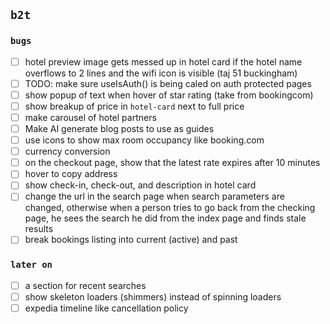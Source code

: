 ## `b2t`

<!-- TODO: do these -->

### `bugs`

-   [ ] hotel preview image gets messed up in hotel card if the hotel name overflows to 2 lines and the wifi icon is visible (taj 51 buckingham)
-   [ ] TODO: make sure useIsAuth() is being caled on auth protected pages
-   [ ] show popup of text when hover of star rating (take from bookingcom)
-   [ ] show breakup of price in `hotel-card` next to full price
-   [ ] make carousel of hotel partners
-   [ ] Make AI generate blog posts to use as guides
-   [ ] use icons to show max room occupancy like booking.com
-   [ ] currency conversion
-   [ ] on the checkout page, show that the latest rate expires after 10 minutes
-   [ ] hover to copy address
-   [ ] show check-in, check-out, and description in hotel card
-   [ ] change the url in the search page when search parameters are changed, otherwise when a person tries to go back from the checking page, he sees the search he did from the index page and finds stale results
-   [ ] break bookings listing into current (active) and past

### `later on`

-   [ ] a section for recent searches
-   [ ] show skeleton loaders (shimmers) instead of spinning loaders
-   [ ] expedia timeline like cancellation policy
